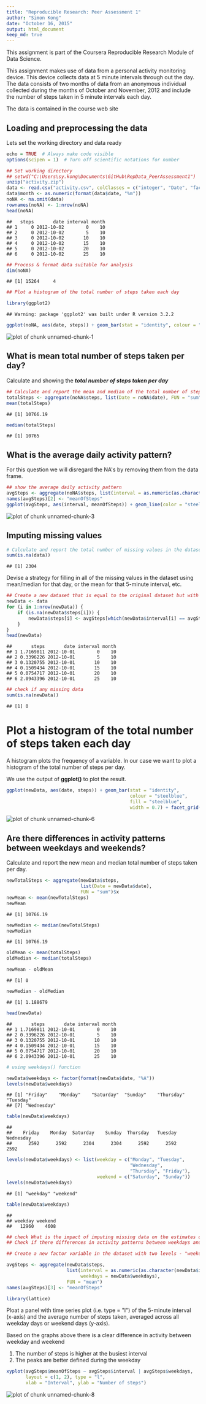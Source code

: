 ```yaml
---
title: "Reproducible Research: Peer Assessment 1"
author: "Simon Kong"
date: "October 16, 2015"
output: html_document
keep_md: true
---
```

This assignment is part of the Coursera Reproducible Research Module of Data Science. 

This assignment makes use of data from a personal activity monitoring device. This device collects data at 5 minute intervals through out the day. The data consists of two months of data from an anonymous individual collected during the months of October and November, 2012 and include the number of steps taken in 5 minute intervals each day.

The data is contained in the course web site  

## Loading and preprocessing the data

Lets set the working directory and data ready

```r
echo = TRUE  # Always make code visible
options(scipen = 1)  # Turn off scientific notations for number

## Set working directory
## setwd("C:\Users\sy.kong\Documents\GitHub\RepData_PeerAssessment1")
unzip("activity.zip")
data <- read.csv("activity.csv", colClasses = c("integer", "Date", "factor"))
data$month <- as.numeric(format(data$date, "%m"))
noNA <- na.omit(data)
rownames(noNA) <- 1:nrow(noNA)
head(noNA)
```

```
##   steps       date interval month
## 1     0 2012-10-02        0    10
## 2     0 2012-10-02        5    10
## 3     0 2012-10-02       10    10
## 4     0 2012-10-02       15    10
## 5     0 2012-10-02       20    10
## 6     0 2012-10-02       25    10
```

```r
## Process & format data suitable for analysis
dim(noNA)
```

```
## [1] 15264     4
```

```r
## Plot a histogram of the total number of steps taken each day

library(ggplot2)
```

```
## Warning: package 'ggplot2' was built under R version 3.2.2
```

```r
ggplot(noNA, aes(date, steps)) + geom_bar(stat = "identity", colour = "steelblue", fill = "steelblue", width = 0.7) 
```

![plot of chunk unnamed-chunk-1](figure/unnamed-chunk-1-1.png) 
## What is mean total number of steps taken per day?
Calculate and showing the ***total number of steps taken per day***

```r
## Calculate and report the mean and median of the total number of steps taken per day
totalSteps <- aggregate(noNA$steps, list(Date = noNA$date), FUN = "sum")$x
mean(totalSteps)
```

```
## [1] 10766.19
```

```r
median(totalSteps)
```

```
## [1] 10765
```
## What is the average daily activity pattern?
For this question we will disregard the NA's by removing them from the data frame. 

```r
## show the average daily activity pattern
avgSteps <- aggregate(noNA$steps, list(interval = as.numeric(as.character(noNA$interval))), FUN = "mean")
names(avgSteps)[2] <- "meanOfSteps"
ggplot(avgSteps, aes(interval, meanOfSteps)) + geom_line(color = "steelblue", size = 0.8) + labs(title = "Time Series Plot of the 5-minute Interval", x = "5-minute intervals", y = "Average Number of Steps Taken")
```

![plot of chunk unnamed-chunk-3](figure/unnamed-chunk-3-1.png) 


## Imputing missing values

```r
# Calculate and report the total number of missing values in the dataset (i.e. the total number of rows with NAs)
sum(is.na(data))
```

```
## [1] 2304
```

Devise a strategy for filling in all of the missing values in the dataset using mean/median for that day, or the mean for that 5-minute interval, etc.

```r
## Create a new dataset that is equal to the original dataset but with the missing data filled in.
newData <- data 
for (i in 1:nrow(newData)) {
    if (is.na(newData$steps[i])) {
        newData$steps[i] <- avgSteps[which(newData$interval[i] == avgSteps$interval), ]$meanOfSteps
    }
}
head(newData)
```

```
##       steps       date interval month
## 1 1.7169811 2012-10-01        0    10
## 2 0.3396226 2012-10-01        5    10
## 3 0.1320755 2012-10-01       10    10
## 4 0.1509434 2012-10-01       15    10
## 5 0.0754717 2012-10-01       20    10
## 6 2.0943396 2012-10-01       25    10
```

```r
## check if any missing data
sum(is.na(newData))
```

```
## [1] 0
```
# Plot a histogram of the total number of steps taken each day 
A histogram plots the frequency of a variable. In our case we want to plot a histogram of the total number of steps per day. 

We use the output of **ggplot()** to plot the result.


```r
ggplot(newData, aes(date, steps)) + geom_bar(stat = "identity",
                                             colour = "steelblue",
                                             fill = "steelblue",
                                             width = 0.7) + facet_grid(. ~ month, scales = "free") + labs(title = "Histogram of Total Number of Steps Taken Each Day (no missing data)", x = "Date", y = "Total number of steps")
```

![plot of chunk unnamed-chunk-6](figure/unnamed-chunk-6-1.png) 
## Are there differences in activity patterns between weekdays and weekends?
Calculate and report the new mean and median total number of steps taken per day. 

```r
newTotalSteps <- aggregate(newData$steps, 
                           list(Date = newData$date), 
                           FUN = "sum")$x
newMean <- mean(newTotalSteps)
newMean
```

```
## [1] 10766.19
```

```r
newMedian <- median(newTotalSteps)
newMedian
```

```
## [1] 10766.19
```

```r
oldMean <- mean(totalSteps)
oldMedian <- median(totalSteps)

newMean - oldMean
```

```
## [1] 0
```

```r
newMedian - oldMedian
```

```
## [1] 1.188679
```

```r
head(newData)
```

```
##       steps       date interval month
## 1 1.7169811 2012-10-01        0    10
## 2 0.3396226 2012-10-01        5    10
## 3 0.1320755 2012-10-01       10    10
## 4 0.1509434 2012-10-01       15    10
## 5 0.0754717 2012-10-01       20    10
## 6 2.0943396 2012-10-01       25    10
```

```r
# using weekdays() function

newData$weekdays <- factor(format(newData$date, "%A"))
levels(newData$weekdays)
```

```
## [1] "Friday"    "Monday"    "Saturday"  "Sunday"    "Thursday"  "Tuesday"  
## [7] "Wednesday"
```

```r
table(newData$weekdays)
```

```
## 
##    Friday    Monday  Saturday    Sunday  Thursday   Tuesday Wednesday 
##      2592      2592      2304      2304      2592      2592      2592
```

```r
levels(newData$weekdays) <- list(weekday = c("Monday", "Tuesday",
                                             "Wednesday", 
                                             "Thursday", "Friday"),
                                 weekend = c("Saturday", "Sunday"))
levels(newData$weekdays)
```

```
## [1] "weekday" "weekend"
```

```r
table(newData$weekdays)
```

```
## 
## weekday weekend 
##   12960    4608
```

```r
## check What is the impact of imputing missing data on the estimates of the total daily number of steps?
## Check if there differences in activity patterns between weekdays and weekends?

## Create a new factor variable in the dataset with two levels - "weekday" and "weekend" indicating whether a given date is a weekday or weekend day.

avgSteps <- aggregate(newData$steps, 
                      list(interval = as.numeric(as.character(newData$interval)), 
                           weekdays = newData$weekdays),
                      FUN = "mean")
names(avgSteps)[3] <- "meanOfSteps"

library(lattice)
```
Ploat a panel with time series plot (i.e. type = "l") of the 5-minute interval (x-axis) and the average number of steps taken, averaged across all weekday days or weekend days (y-axis). 

Based on the graphs above there is a clear difference in activity between weekday and weekend   
1. The number of steps is higher at the busiest interval   
2. The peaks are better defined during the weekday  

```r
xyplot(avgSteps$meanOfSteps ~ avgSteps$interval | avgSteps$weekdays, 
       layout = c(1, 2), type = "l", 
       xlab = "Interval", ylab = "Number of steps")
```

![plot of chunk unnamed-chunk-8](figure/unnamed-chunk-8-1.png) 
 

